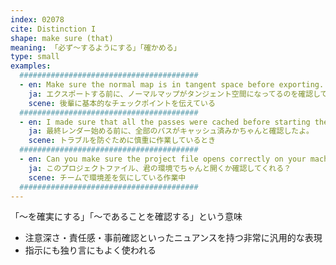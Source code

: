 ```yaml
---
index: 02078
cite: Distinction I
shape: make sure (that)
meaning: 「必ず〜するようにする」「確かめる」
type: small
examples:
  ########################################
  - en: Make sure the normal map is in tangent space before exporting.
    ja: エクスポートする前に、ノーマルマップがタンジェント空間になってるのを確認してね。
    scene: 後輩に基本的なチェックポイントを伝えている
  ########################################
  - en: I made sure that all the passes were cached before starting the final render.
    ja: 最終レンダー始める前に、全部のパスがキャッシュ済みかちゃんと確認したよ。
    scene: トラブルを防ぐために慎重に作業しているとき
  ########################################
  - en: Can you make sure the project file opens correctly on your machine?
    ja: このプロジェクトファイル、君の環境でちゃんと開くか確認してくれる？
    scene: チームで環境差を気にしている作業中
  ########################################
---
```


「〜を確実にする」「〜であることを確認する」という意味

- 注意深さ・責任感・事前確認といったニュアンスを持つ非常に汎用的な表現
- 指示にも独り言にもよく使われる
